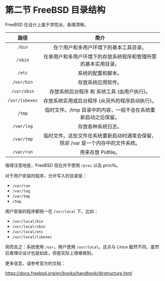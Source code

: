 # 第二节 FreeBSD 目录结构

FreeBSD 在设计上属于学院派，条理清晰。

|       路径       |                       简介                      |
| :------------: | :-------------------------------------------: |
|     `/bin`     |              在个用户和多用户环境下的基本工具目录。    |
|     `/sbin`    |        在单用户和多用户环境下的存放系统程序和管理所需的基本实用目录。  |
|     `/etc`     |                   系统的配置和脚本。    |
|   `/usr/bin`   |                   存放系统应用软件。    |
|   `/usr/sbin`  |            存放系统后台程序 和 系统工具 (由用户执行)。 |
| `/usr/libexec` |           存放系统实用或后台程序 (从另外的程序启动执行)。 |
|     `/tmp`     |       临时文件。/tmp 目录中的内容，一般不会在系统重新启动之后保留。|
|   `/var/log`   |                   存放各种系统日志。    |
|   `/var/tmp`   | 临时文件。这些文件在系统重新启动时通常会保留，除非 /var 是一个内存中的文件系统。|
|   `/var/run`   |                 用来存放 Pidfile。  |

值得注意地是，FreeBSD 现在并不使用 `/proc` 以及 procfs。

对于用户安装的程序，允许写入的目录是：

* `/var/run`
* `/var/log`
* `/var/tmp`
* `/tmp`

用户安装的程序都统一在 `/usr/local` 下，比如：

* `/usr/local/bin`
* `/usr/local/sbin`
* `/usr/local/etc`
* `/usr/local/libexec`

简而言之：系统使用 `/usr`，用户使用 `/usr/local`。这点与 Linux 截然不同，虽然后者理论设计也是如此，但是实际上很难做到。

更多信息，请参考官方的文档：

<https://docs.freebsd.org/en/books/handbook/dirstructure.html>
